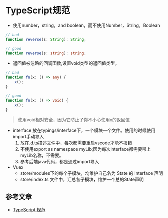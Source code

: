 # TypeScript规范

* 使用number，string，and boolean，而不使用Number，String，Boolean
``` ts
// bad
function reverse(s: String): String;

// good
function reverse(s: string): string;
```
* 返回值被忽略的回调函数,设置void类型的返回值类型。
``` ts
// bad
function fn(x: () => any) {
    x();
}

// good
function fn(x: () => void) {
    x();
}
```
> 使用void相对安全，因为它防止了你不小心使用x的返回值

* interface 放在typings/interface下，一个模块一个文件。使用的时候使用import手动导入
    1. 放在.d.ts描述文件中，每次都需要重启vscode才能不报错
    2. 不使用export as namespace myLib;因为每次interface都需要带上myLib名称，不需要。
    3. 参考后端java代码，都是通过import导入
* Vuex
    * store/modules下的每个子模块，均维护自己名为 State 的 Interface 声明
    * store/index.ts 文件中，汇总各子模块，维护一个总的State声明

## 参考文章

* [TypeScript 规范](https://www.tslang.cn/docs/handbook/declaration-files/do-s-and-don-ts.html)